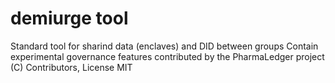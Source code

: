 # demiurge tool 
 Standard tool for sharind data (enclaves) and DID between  groups
 Contain experimental governance features contributed by the PharmaLedger project 
 (C) Contributors, License MIT
